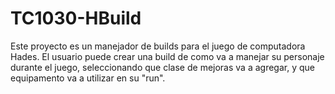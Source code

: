 # TC1030-HBuild
Este proyecto es un manejador de builds para el juego de computadora Hades. El usuario puede crear una build de como va a manejar su personaje durante el juego, seleccionando que clase de mejoras va a agregar, y que equipamento va a utilizar en su "run".
